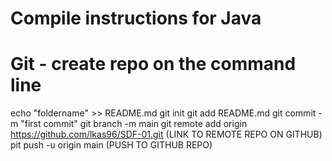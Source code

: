 # Compile instructions for Java

# Git - create repo on the command line
echo "foldername" >> README.md
git init
git add README.md
git commit -m "first commit"
git branch -m main
git remote add origin https://github.com/lkas96/SDF-01.git (LINK TO REMOTE REPO ON GITHUB)
pit push -u origin main (PUSH TO GITHUB REPO)